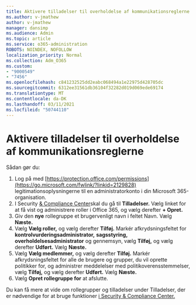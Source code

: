 ```yaml
---
title: Aktivere tilladelser til overholdelse af kommunikationsreglerne
ms.author: v-jmathew
author: v-jmathew
manager: dansimp
ms.audience: Admin
ms.topic: article
ms.service: o365-administration
ROBOTS: NOINDEX, NOFOLLOW
localization_priority: Normal
ms.collection: Adm_O365
ms.custom:
- "9000549"
- "7456"
ms.openlocfilehash: c841232525dd2eabc068494a1e22975d428705dc
ms.sourcegitcommit: 6312ee31561db36104f32282d019d069ede69174
ms.translationtype: MT
ms.contentlocale: da-DK
ms.lasthandoff: 03/11/2021
ms.locfileid: "50744110"
---
```

# <a name="enable-permissions-for-communication-compliance"></a>Aktivere tilladelser til overholdelse af kommunikationsreglerne

Sådan gør du:

1. Log på med [https://protection.office.com/permissions](https://go.microsoft.com/fwlink/?linkid=2129828) legitimationsoplysningerne til en administratorkonto i din Microsoft 365-organisation.
2. I Security [& Compliance Center](https://go.microsoft.com/fwlink/?linkid=2101341)skal du gå til **Tilladelser.** Vælg linket for at få vist og administrere roller i Office 365, og vælg derefter **\+ Opret.**
3. Giv den **nye** rollegruppe et brugervenligt navn i feltet Navn. Vælg **Næste.**
4. Vælg **Vælg roller,** og vælg derefter **Tilføj.** Markér afkrydsningsfeltet for **kontrolvurderingsadministrator,** **sagsstyring,** **overholdelsesadministrator** og gennemsyn, vælg **Tilføj,** og vælg derefter **Udført.** Vælg **Næste.**
5. Vælg **Vælg medlemmer,** og vælg derefter **Tilføj.** Markér afkrydsningsfeltet for alle de brugere og grupper, du vil oprette politikker for, og administrer meddelelser med politikoverensstemmelser, vælg **Tilføj,** og vælg derefter **Udført.** Vælg **Næste.**
6. Vælg **Opret rollegruppe for** at afslutte.

Du kan få mere at vide om rollegrupper og tilladelser under Tilladelser, der er nødvendige for at bruge funktioner [i Security & Compliance Center.](https://go.microsoft.com/fwlink/?linkid=2114184)

